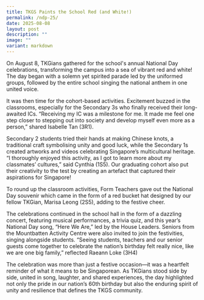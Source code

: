 ```yaml
---
title: TKGS Paints the School Red (and White!)
permalink: /ndp-25/
date: 2025-08-08
layout: post
description: ""
image: ""
variant: markdown
---
```


<p>On August 8, TKGians gathered for the school's annual National Day celebrations, transforming the campus into a sea of vibrant red and white! The day began with a solemn yet spirited parade led by the uniformed groups, followed by the entire school singing the national anthem in one united voice.</p>

<p>It was then time for the cohort-based activities. Excitement buzzed in the classrooms, especially for the Secondary 3s who finally received their long-awaited ICs. “Receiving my IC was a milestone for me. It made me feel one step closer to stepping out into society and develop myself even more as a person,” shared Isabelle Tan (3R1).</p> 

<p>Secondary 2 students tried their hands at making Chinese knots, a traditional craft symbolising unity and good luck, while the Secondary 1s created artworks and videos celebrating Singapore’s multicultural heritage. “I thoroughly enjoyed this activity, as I got to learn more about my classmates’ cultures,” said Cynthia (1S5). Our graduating cohort also put their creativity to the test by creating an artefact that captured their aspirations for Singapore!</p>

<p>To round up the classroom activities, Form Teachers gave out the National Day souvenir which came in the form of a red bucket hat designed by our fellow TKGian, Marisa Leong (2S5), adding to the festive cheer.</p>

<p>The celebrations continued in the school hall in the form of a dazzling concert, featuring musical performances, a trivia quiz, and this year’s National Day song, “Here We Are,” led by the House Leaders. Seniors from the Mountbatten Activity Centre were also invited to join the festivities, singing alongside students. “Seeing students, teachers and our senior guests come together to celebrate the nation’s birthday felt really nice, like we are one big family,” reflected Raeann Loke (3H4)</p>

<p>The celebration was more than just a festive occasion—it was a heartfelt reminder of what it means to be Singaporean. As TKGians stood side by side, united in song, laughter, and shared experiences, the day highlighted not only the pride in our nation’s 60th birthday but also the enduring spirit of unity and resilience that defines the TKGS community.</p>